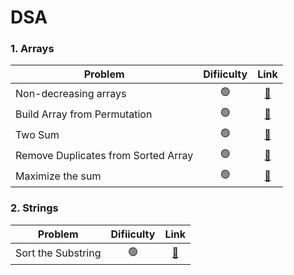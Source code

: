 # DSA

### 1. Arrays
| Problem                |Difiiculty| Link           |
| ---------------------- |:-------------:|:-------------:|
| Non-decreasing arrays  |🟢| [🔗](https://www.hackerearth.com/practice/data-structures/arrays/1-d/practice-problems/algorithm/make-it-non-decreasing-7d3391fd/) |
| Build Array from Permutation  |🟢| [🔗](https://leetcode.com/problems/build-array-from-permutation/) |
| Two Sum  |🟢| [🔗](https://leetcode.com/problems/two-sum/) |
| Remove Duplicates from Sorted Array  |🟢| [🔗](https://leetcode.com/problems/remove-duplicates-from-sorted-array/) |
| Maximize the sum  |🟢| [🔗](https://www.hackerearth.com/practice/data-structures/arrays/1-d/practice-problems/algorithm/maximize-sum-0423b95e/) |


### 2. Strings
| Problem                |Difiiculty| Link           |
| ---------------------- |:-------------:|:-------------:|
| Sort the Substring  |🟢| [🔗](https://www.hackerearth.com/practice/algorithms/string-algorithm/basics-of-string-manipulation/tutorial/) |
